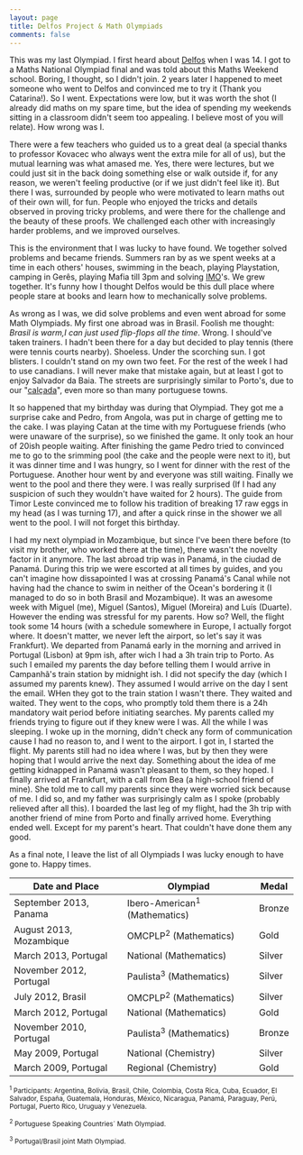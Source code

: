 ```yaml
---
layout: page
title: Delfos Project & Math Olympiads
comments: false
---
```


This was my last Olympiad. I first heard about [Delfos](http://www.uc.pt/fctuc/dmat/delfos) when I was 14. I got to a Maths National Olympiad final and was told about this Maths Weekend school. Boring, I thought, so I didn't join. 2 years later I happened to meet someone who went to Delfos and convinced me to try it (Thank you Catarina!). So I went. Expectations were low, but it was worth the shot (I already did maths on my spare time, but the idea of spending my weekends sitting in a classroom didn't seem too appealing. I believe most of you will relate). How wrong was I.

There were a few teachers who guided us to a great deal (a special thanks to professor Kovacec who always went the extra mile for all of us), but the mutual learning was what amased me. Yes, there were lectures, but we could just sit in the back doing something else or walk outside if, for any reason, we weren't feeling productive (or if we just didn't feel like it). But there I was, surrounded by people who were motivated to learn maths out of their own will, for fun. People who enjoyed the tricks and details observed in proving tricky problems, and were there for the challenge and the beauty of these proofs. We challenged each other with increasingly harder problems, and we improved ourselves.

This is the environment that I was lucky to have found. We together solved problems and became friends. Summers ran by as we spent weeks at a time in each others' houses, swimming in the beach, playing Playstation, camping in Gerês, playing Mafia till 3pm and solving [IMO](http://www.imo-official.org/)'s. We grew together. It's funny how I thought Delfos would be this dull place where people stare at books and learn how to mechanically solve problems.

As wrong as I was, we did solve problems and even went abroad for some Math Olympiads. My first one abroad was in Brasil. Foolish me thought:  <em>Brasil is warm,I can just used flip-flops all the time</em>. Wrong. I should've taken trainers. I hadn't been there for a day but decided to play tennis (there were tennis courts nearby). Shoeless. Under the scorching sun. I got blisters. I couldn't stand on my own two feet. For the rest of the week I had to use canadians. I will never make that mistake again, but at least I got to enjoy Salvador da Baia. The streets are surprisingly similar to Porto's, due to our "[calçada](https://en.wikipedia.org/wiki/Portuguese_pavement)", even more so than many portuguese towns.

It so happened that my birthday was during that Olympiad. They got me a surprise cake and Pedro, from Angola, was put in charge of getting me to the cake. I was playing Catan at the time with my Portuguese friends (who were unaware of the surprise), so we finished the game. It only took an hour of 20ish people waiting. After finishing the game Pedro tried to convinced me to go to the srimming pool (the cake and the people were next to it), but it was dinner time and I was hungry, so I went for dinner with the rest of the Portuguese. Another hour went by and everyone was still waiting. Finally we went to the pool and there they were. I was really surprised (If I had any suspicion of such they wouldn't have waited for 2 hours). The guide from Timor Leste convinced me to follow his tradition of breaking 17 raw eggs in my head (as I was turning 17), and after a quick rinse in the shower we all went to the pool. I will not forget this birthday.

I had my next olympiad in Mozambique, but since I've been there before (to visit my brother, who worked there at the time), there wasn't the novelty factor in it anymore. The last abroad trip was in Panamá, in the ciudad de Panamá. During this trip we were escorted at all times by guides, and you can't imagine how dissapointed I was at crossing Panamá's Canal while not having had the chance to swim in neither of the Ocean's bordering it (I managed to do so in both Brasil and Mozambique). It was an awesome week with Miguel (me), Miguel (Santos), Miguel (Moreira) and Luís (Duarte). However the ending was stressful for my parents. How so? Well, the flight took some 14 hours (with a schedule somewhere in Europe, I actually forgot where. It doesn't matter, we never left the airport, so let's say it was Frankfurt). We departed from Panamá early in the morning and arrived in Portugal (Lisbon) at 9pm ish, after wich I had a 3h train trip to Porto. As such I emailed my parents the day before telling them I would arrive in Campanhã's train station by midnight ish. I did not specify the day (which I assumed my parents knew). They assumed I would arrive on the day I sent the email. WHen they got to the train station I wasn't there. They waited and waited. They went to the cops, who promptly told them there is a 24h mandatory wait period before initiating searches. My parents called my friends trying to figure out if they knew were I was. All the while I was sleeping. I woke up in the morning, didn't check any form of communication cause I had no reason to, and I went to the airport. I got in, I started the flight. My parents still had no idea where I was, but by then they were hoping that I would arrive the next day. Something about the idea of me getting kidnapped in Panamá wasn't pleasant to them, so they hoped. I finally arrived at Frankfurt, with a call from Bea (a high-school friend of mine). She told me to call my parents since they were worried sick because of me. I did so, and my father was surprisingly calm as I spoke (probably relieved after all this). I boarded the last leg of my flight, had the 3h trip with another friend of mine from Porto and finally arrived home. Everything ended well. Except for my parent's heart. That couldn't have done them any good.

As a final note, I leave the list of all Olympiads I was lucky enough to have gone to. Happy times.

<table>
  <thead>
    <tr>
      <th>Date and Place</th>
      <th>Olympiad</th>
      <th>Medal</th>
    </tr>
  </thead>
  <tbody>
    <tr>
      <td>September 2013, Panama</td>
      <td>Ibero-American<sup>1</sup> (Mathematics)</td>
      <td>Bronze</td>
    </tr>
    <tr>
      <td>August 2013, Mozambique</td>
      <td>OMCPLP<sup>2</sup> (Mathematics)</td>
      <td>Gold</td>
    </tr>
    <tr>
      <td>March 2013, Portugal</td>
      <td>National (Mathematics)</td>
      <td>Silver</td>
    </tr>
    <tr>
      <td>November 2012, Portugal</td>
      <td>Paulista<sup>3</sup> (Mathematics)</td>
      <td>Silver</td>
    </tr>
    <tr>
      <td>July 2012, Brasil</td>
      <td>OMCPLP<sup>2</sup> (Mathematics)</td>
      <td>Silver</td>
    </tr>
    <tr>
      <td>March 2012, Portugal</td>
      <td>National (Mathematics)</td>
      <td>Gold</td>
    </tr>
    <tr>
      <td>November 2010, Portugal</td>
      <td>Paulista<sup>3</sup> (Mathematics)</td>
      <td>Bronze</td>
    </tr>
    <tr>
      <td>May 2009, Portugal</td>
      <td>National (Chemistry)</td>
      <td>Silver</td>
    </tr>
    <tr>
      <td>March 2009, Portugal</td>
      <td>Regional (Chemistry)</td>
      <td>Gold</td>
    </tr>
  </tbody>
</table>

<sub><sup>1</sup> Participants: Argentina, Bolivia, Brasil, Chile, Colombia, Costa Rica, Cuba, Ecuador, El Salvador, España, Guatemala, Honduras, México, Nicaragua, Panamá, Paraguay, Perú, Portugal, Puerto Rico, Uruguay y Venezuela.</sub>

<sub><sup>2</sup> Portuguese Speaking Countries´ Math Olympiad.</sub>

<sub><sup>3</sup> Portugal/Brasil joint Math Olympiad.</sub>